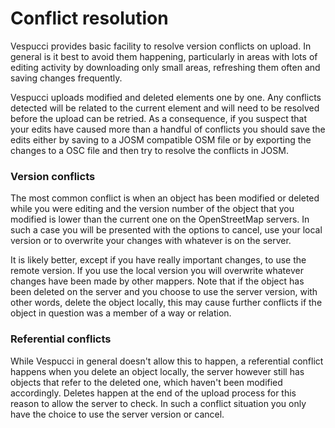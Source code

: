 # Conflict resolution

Vespucci provides basic facility to resolve version conflicts on upload. In general is it best to avoid them happening, particularly in areas with lots of editing activity by downloading only small areas, refreshing them often and saving changes frequently.

Vespucci uploads modified and deleted elements one by one. Any conflicts detected will be related to the current element and will need to be resolved before the upload can be retried. As a consequence, if you suspect that your edits have caused more than a handful of conflicts you should save the edits either by saving to a JOSM compatible OSM file or by exporting the changes to a OSC file and then try to resolve the conflicts in JOSM.

### Version conflicts

The most common conflict is when an object has been modified or deleted while you were editing and the version number of the object that you modified is lower than the current one on the OpenStreetMap servers. In such a case you will be presented with the options to cancel, use your local version or to overwrite your changes with whatever is on the server.

It is likely better, except if you have really important changes, to use the remote version. If you use the local version you will overwrite whatever changes have been made by other mappers. Note that if the object has been deleted on the server and you choose to use the server version, with other words, delete the object locally, this may cause further conflicts if the object in question was a member of a way or relation.

### Referential conflicts

While Vespucci in general doesn't allow this to happen, a referential conflict happens when you delete an object locally, the server however still has objects that refer to the deleted one, which haven't been modified accordingly. Deletes happen at the end of the upload process for this reason to allow the server to check. In such a conflict situation you only have the choice to use the server version or cancel.  
